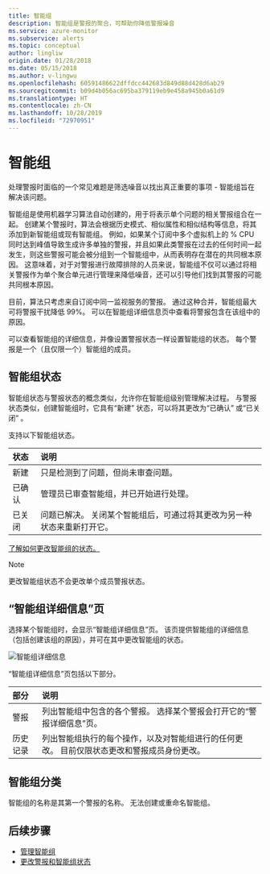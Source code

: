 ```yaml
---
title: 智能组
description: 智能组是警报的聚合，可帮助你降低警报噪音
ms.service: azure-monitor
ms.subservice: alerts
ms.topic: conceptual
author: lingliw
origin.date: 01/28/2018
ms.date: 05/15/2018
ms.author: v-lingwu
ms.openlocfilehash: 60591486622dffdcc442683d849d88d428d6ab29
ms.sourcegitcommit: b09d4b056ac695ba379119eb9e458a945b0a61d9
ms.translationtype: HT
ms.contentlocale: zh-CN
ms.lasthandoff: 10/28/2019
ms.locfileid: "72970951"
---
```

# <a name="smart-groups"></a>智能组
处理警报时面临的一个常见难题是筛选噪音以找出真正重要的事项 - 智能组旨在解决该问题。  

智能组是使用机器学习算法自动创建的，用于将表示单个问题的相关警报组合在一起。  创建某个警报时，算法会根据历史模式、相似属性和相似结构等信息，将其添加到新智能组或现有智能组。 例如，如果某个订阅中多个虚拟机上的 % CPU 同时达到峰值导致生成许多单独的警报，并且如果此类警报在过去的任何时间一起发生，则这些警报可能会被分组到一个智能组中，从而表明存在潜在的共同根本原因。 这意味着，对于对警报进行故障排除的人员来说，智能组不仅可以通过将相关警报作为单个聚合单元进行管理来降低噪音，还可以引导他们找到其警报的可能共同根本原因。

目前，算法只考虑来自订阅中同一监视服务的警报。 通过这种合并，智能组最大可将警报干扰降低 99%。 可以在智能组详细信息页中查看将警报包含在该组中的原因。

可以查看智能组的详细信息，并像设置警报状态一样设置智能组的状态。 每个警报是一个（且仅限一个）智能组的成员。 

## <a name="smart-group-state"></a>智能组状态
智能组状态与警报状态的概念类似，允许你在智能组级别管理解决过程。 与警报状态类似，创建智能组时，它具有“新建”  状态，可以将其更改为“已确认”  或“已关闭”  。

支持以下智能组状态。

| 状态 | 说明 |
|:---|:---|
| 新建 | 只是检测到了问题，但尚未审查问题。 |
| 已确认 | 管理员已审查智能组，并已开始进行处理。 |
| 已关闭 | 问题已解决。 关闭某个智能组后，可通过将其更改为另一种状态来重新打开它。 |

[了解如何更改智能组的状态。](https://aka.ms/managing-alert-smart-group-states)

> [!NOTE]
>  更改智能组状态不会更改单个成员警报状态。

## <a name="smart-group-details-page"></a>“智能组详细信息”页

选择某个智能组时，会显示“智能组详细信息”页。 该页提供智能组的详细信息（包括创建该组的原因），并可在其中更改智能组的状态。
 
![智能组详细信息](media/alerts-smartgroups-overview/smart-group-detail.png)


“智能组详细信息”页包括以下部分。

| 部分 | 说明 |
|:---|:---|
| 警报 | 列出智能组中包含的各个警报。 选择某个警报会打开它的“警报详细信息”页。 |
| 历史记录 | 列出智能组执行的每个操作，以及对智能组进行的任何更改。 目前仅限状态更改和警报成员身份更改。 |

## <a name="smart-group-taxonomy"></a>智能组分类

智能组的名称是其第一个警报的名称。 无法创建或重命名智能组。

## <a name="next-steps"></a>后续步骤

- [管理智能组](https://aka.ms/managing-smart-groups)
- [更改警报和智能组状态](https://aka.ms/managing-alert-smart-group-states)

